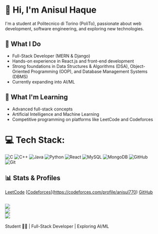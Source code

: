 # 👋 Hi, I'm Anisul Haque

I'm a student at Politecnico di Torino (PoliTo), passionate about web development, software engineering, and exploring new technologies.

## 💼 What I Do

- Full-Stack Developer (MERN & Django)
- Hands-on experience in React.js and front-end development
- Strong foundations in Data Structures & Algorithms (DSA), Object-Oriented Programming (OOP), and Database Management Systems (DBMS)
- Currently expanding into AI/ML

## 🌱 What I'm Learning

- Advanced full-stack concepts
- Artificial Intelligence and Machine Learning
- Competitive programming on platforms like LeetCode and Codeforces

# 💻 Tech Stack:
![C](https://img.shields.io/badge/c-%2300599C.svg?style=for-the-badge&logo=c&logoColor=white) ![C++](https://img.shields.io/badge/c++-%2300599C.svg?style=for-the-badge&logo=c%2B%2B&logoColor=white) ![Java](https://img.shields.io/badge/java-%23ED8B00.svg?style=for-the-badge&logo=openjdk&logoColor=white) ![Python](https://img.shields.io/badge/python-3670A0?style=for-the-badge&logo=python&logoColor=ffdd54) ![React](https://img.shields.io/badge/react-%2320232a.svg?style=for-the-badge&logo=react&logoColor=%2361DAFB) ![MySQL](https://img.shields.io/badge/mysql-4479A1.svg?style=for-the-badge&logo=mysql&logoColor=white) ![MongoDB](https://img.shields.io/badge/MongoDB-%234ea94b.svg?style=for-the-badge&logo=mongodb&logoColor=white) ![GitHub](https://img.shields.io/badge/github-%23121011.svg?style=for-the-badge&logo=github&logoColor=white) ![Git](https://img.shields.io/badge/git-%23F05033.svg?style=for-the-badge&logo=git&logoColor=white)

## 📊 Stats & Profiles

[LeetCode](https://leetcode.com/u/anisulhaque773/) [[Codeforces](https://upload.wikimedia.org/wikipedia/commons/b/b1/Codeforces_logo.svg)](https://codeforces.com/profile/anisul770) [GitHub](https://github.com/anisul770)

![](https://github-readme-stats.vercel.app/api?username=anisul770&theme=dark&hide_border=false&include_all_commits=false&count_private=true)<br/>
![](https://nirzak-streak-stats.vercel.app/?user=anisul770&theme=dark&hide_border=false)<br/>
![](https://github-readme-stats.vercel.app/api/top-langs/?username=anisul770&theme=dark&hide_border=false&include_all_commits=false&count_private=true&layout=compact)
---

Student 👨‍💻 | Full-Stack Developer | Exploring AI/ML
